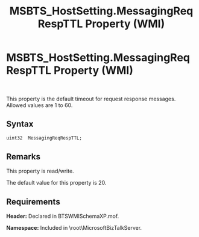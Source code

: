﻿---
title: MSBTS_HostSetting.MessagingReqRespTTL Property (WMI)
TOCTitle: MSBTS_HostSetting.MessagingReqRespTTL Property (WMI)
ms:assetid: 5ed09696-22f0-43a6-a6f5-c7cabbfde923
ms:mtpsurl: https://msdn.microsoft.com/library/Gg678630(v=BTS.80)
ms:contentKeyID: 51528386
ms.date: 08/30/2017
mtps_version: v=BTS.80
dev_langs:
- vb
---

# MSBTS\_HostSetting.MessagingReqRespTTL Property (WMI)

 

This property is the default timeout for request response messages. Allowed values are 1 to 60.

## Syntax

``` vb
uint32  MessagingReqRespTTL;  
```

## Remarks

This property is read/write.

The default value for this property is 20.

## Requirements

**Header:** Declared in BTSWMISchemaXP.mof.

**Namespace:** Included in \\root\\MicrosoftBizTalkServer.

